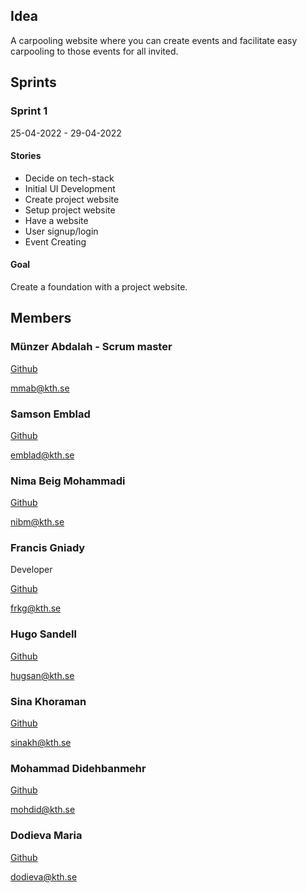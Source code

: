 ## Idea

A carpooling website where you can create events and facilitate easy carpooling to those events for all invited.

## Sprints

### Sprint 1

25-04-2022 - 29-04-2022

#### Stories

-   Decide on tech-stack
-   Initial UI Development
-   Create project website
-   Setup project website
-   Have a website
-   User signup/login
-   Event Creating

#### Goal

Create a foundation with a project website.

## Members

### Münzer Abdalah - Scrum master

[Github](https://github.com/munzer1993)

[mmab@kth.se](mailto:mmab@kth.se)

### Samson Emblad

[Github](https://github.com/samsonsin)

[emblad@kth.se](mailto:emblad@kth.se)

### Nima Beig Mohammadi

[Github](https://github.com/nibim)

[nibm@kth.se](mailto:nibm@kth.se)

### Francis Gniady

Developer

[Github](https://github.com/volcanocookies)

[frkg@kth.se](mailto:frkg@kth.se)

### Hugo Sandell

[Github](https://github.com/HugoSandell)

[hugsan@kth.se](mailto:hugsan@kth.se)

### Sina Khoraman

[Github](https://github.com/SKFrozenCloud)

[sinakh@kth.se](mailto:sinakh@kth.se)

### Mohammad Didehbanmehr

[Github](https://github.com/mdidehbanmehr)

[mohdid@kth.se](mailto:mohdid@kth.se)

### Dodieva Maria

[Github](https://github.com/Magma980)

[dodieva@kth.se](mailto:dodieva@kth.se)
